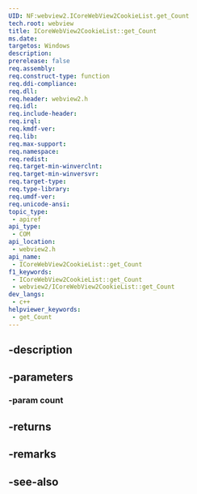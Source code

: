```yaml
---
UID: NF:webview2.ICoreWebView2CookieList.get_Count
tech.root: webview
title: ICoreWebView2CookieList::get_Count
ms.date: 
targetos: Windows
description: 
prerelease: false
req.assembly: 
req.construct-type: function
req.ddi-compliance: 
req.dll: 
req.header: webview2.h
req.idl: 
req.include-header: 
req.irql: 
req.kmdf-ver: 
req.lib: 
req.max-support: 
req.namespace: 
req.redist: 
req.target-min-winverclnt: 
req.target-min-winversvr: 
req.target-type: 
req.type-library: 
req.umdf-ver: 
req.unicode-ansi: 
topic_type:
 - apiref
api_type:
 - COM
api_location:
 - webview2.h
api_name:
 - ICoreWebView2CookieList::get_Count
f1_keywords:
 - ICoreWebView2CookieList::get_Count
 - webview2/ICoreWebView2CookieList::get_Count
dev_langs:
 - c++
helpviewer_keywords:
 - get_Count
---
```


## -description

## -parameters

### -param count

## -returns

## -remarks

## -see-also

